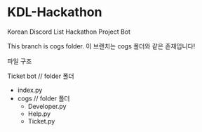 # KDL-Hackathon
Korean Discord List Hackathon Project Bot

This branch is cogs folder.
이 브랜치는 cogs 폴더와 같은 존재입니다!

파일 구조

Ticket bot  // folder 폴더
 - index.py
 - cogs // folder 폴더
   - Developer.py
   - Help.py
   - Ticket.py
